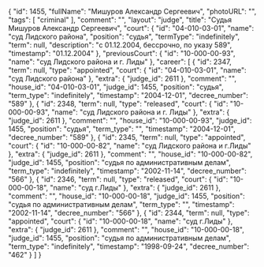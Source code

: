 {
    "id": 1455,
    "fullName": "Мишуров Александр Сергеевич",
    "photoURL": "",
    "tags": [
        "criminal"
    ],
    "comment": "",
    "layout": "judge",
    "title": "Судья Мишуров Александр Сергеевич",
    "court": {
        "id": "04-010-03-01",
        "name": "суд Лидского района",
        "position": "судья",
        "termType": "indefinitely",
        "term": null,
        "description": "c 01.12.2004, бессрочно, по указу 589",
        "timestamp": "01.12.2004"
    },
    "previousCourt": {
        "id": "10-000-00-93",
        "name": "суд Лидского района и г. Лиды"
    },
    "career": [
        {
            "id": 2347,
            "term": null,
            "type": "appointed",
            "court": {
                "id": "04-010-03-01",
                "name": "суд Лидского района"
            },
            "extra": {
                "judge_id": 2611
            },
            "comment": "",
            "house_id": "04-010-03-01",
            "judge_id": 1455,
            "position": "судья",
            "term_type": "indefinitely",
            "timestamp": "2004-12-01",
            "decree_number": "589"
        },
        {
            "id": 2348,
            "term": null,
            "type": "released",
            "court": {
                "id": "10-000-00-93",
                "name": "суд Лидского района и г. Лиды"
            },
            "extra": {
                "judge_id": 2611
            },
            "comment": "",
            "house_id": "10-000-00-93",
            "judge_id": 1455,
            "position": "судья",
            "term_type": "",
            "timestamp": "2004-12-01",
            "decree_number": "589"
        },
        {
            "id": 2345,
            "term": null,
            "type": "appointed",
            "court": {
                "id": "10-000-00-82",
                "name": "суд Лидского района и г.Лиды"
            },
            "extra": {
                "judge_id": 2611
            },
            "comment": "",
            "house_id": "10-000-00-82",
            "judge_id": 1455,
            "position": "судья по административным делам",
            "term_type": "indefinitely",
            "timestamp": "2002-11-14",
            "decree_number": "566"
        },
        {
            "id": 2346,
            "term": null,
            "type": "released",
            "court": {
                "id": "10-000-00-18",
                "name": "суд г.Лиды"
            },
            "extra": {
                "judge_id": 2611
            },
            "comment": "",
            "house_id": "10-000-00-18",
            "judge_id": 1455,
            "position": "судья по административным делам",
            "term_type": "",
            "timestamp": "2002-11-14",
            "decree_number": "566"
        },
        {
            "id": 2344,
            "term": null,
            "type": "appointed",
            "court": {
                "id": "10-000-00-18",
                "name": "суд г.Лиды"
            },
            "extra": {
                "judge_id": 2611
            },
            "comment": "",
            "house_id": "10-000-00-18",
            "judge_id": 1455,
            "position": "судья по административным делам",
            "term_type": "indefinitely",
            "timestamp": "1998-09-24",
            "decree_number": "462"
        }
    ]
}